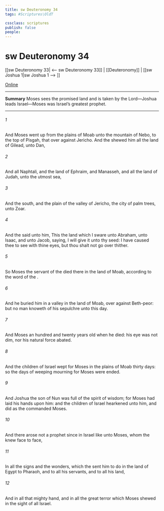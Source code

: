 ```yaml
---
title: sw Deuteronomy 34
tags: #Scriptures\OldT

cssclass: scriptures
publish: false
people:
---
```


# sw Deuteronomy 34
[[sw Deuteronomy 33| <-- sw Deuteronomy 33]] | [[Deuteronomy]] | [[sw Joshua 1|sw Joshua 1 --> ]]

[Online](https://churchofjesuschrist.org/study/scriptures/ot/deut/34?lang=eng)

---
__Summary__
Moses sees the promised land and is taken by the Lord—Joshua leads Israel—Moses was Israel’s greatest prophet.

---
###### 1 
And Moses went up from the plains of Moab unto the mountain of Nebo, to the top of Pisgah, that  over against Jericho. And the  shewed him all the land of Gilead, unto Dan,

###### 2 
And all Naphtali, and the land of Ephraim, and Manasseh, and all the land of Judah, unto the utmost sea,

###### 3 
And the south, and the plain of the valley of Jericho, the city of palm trees, unto Zoar.

###### 4 
And the  said unto him, This  the land which I sware unto Abraham, unto Isaac, and unto Jacob, saying, I will give it unto thy seed: I have caused thee to see  with thine eyes, but thou shalt not go over thither.

###### 5 
So Moses the servant of the  died there in the land of Moab, according to the word of the .

###### 6 
And he buried him in a valley in the land of Moab, over against Beth-peor: but no man knoweth of his sepulchre unto this day.

###### 7 
And Moses  an hundred and twenty years old when he died: his eye was not dim, nor his natural force abated.

###### 8 
And the children of Israel wept for Moses in the plains of Moab thirty days: so the days of weeping  mourning for Moses were ended.

###### 9 
And Joshua the son of Nun was full of the spirit of wisdom; for Moses had laid his hands upon him: and the children of Israel hearkened unto him, and did as the  commanded Moses.

###### 10 
And there arose not a prophet since in Israel like unto Moses, whom the  knew face to face,

###### 11 
In all the signs and the wonders, which the  sent him to do in the land of Egypt to Pharaoh, and to all his servants, and to all his land,

###### 12 
And in all that mighty hand, and in all the great terror which Moses shewed in the sight of all Israel.

